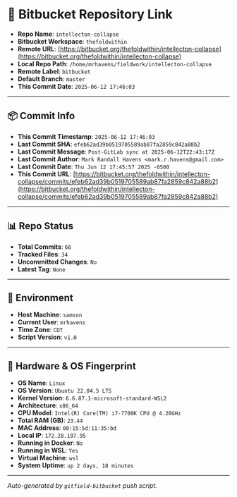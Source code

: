 # 🔗 Bitbucket Repository Link

- **Repo Name**: `intellecton-collapse`
- **Bitbucket Workspace**: `thefoldwithin`
- **Remote URL**: [https://bitbucket.org/thefoldwithin/intellecton-collapse](https://bitbucket.org/thefoldwithin/intellecton-collapse)
- **Local Repo Path**: `/home/mrhavens/fieldwork/intellecton-collapse`
- **Remote Label**: `bitbucket`
- **Default Branch**: `master`
- **This Commit Date**: `2025-06-12 17:46:03`

---

## 📦 Commit Info

- **This Commit Timestamp**: `2025-06-12 17:46:03`
- **Last Commit SHA**: `efeb62ad39b0519705589ab87fa2859c842a88b2`
- **Last Commit Message**: `Post-GitLab sync at 2025-06-12T22:43:17Z`
- **Last Commit Author**: `Mark Randall Havens <mark.r.havens@gmail.com>`
- **Last Commit Date**: `Thu Jun 12 17:45:57 2025 -0500`
- **This Commit URL**: [https://bitbucket.org/thefoldwithin/intellecton-collapse/commits/efeb62ad39b0519705589ab87fa2859c842a88b2](https://bitbucket.org/thefoldwithin/intellecton-collapse/commits/efeb62ad39b0519705589ab87fa2859c842a88b2)

---

## 📊 Repo Status

- **Total Commits**: `66`
- **Tracked Files**: `34`
- **Uncommitted Changes**: `No`
- **Latest Tag**: `None`

---

## 🧭 Environment

- **Host Machine**: `samson`
- **Current User**: `mrhavens`
- **Time Zone**: `CDT`
- **Script Version**: `v1.0`

---

## 🧬 Hardware & OS Fingerprint

- **OS Name**: `Linux`
- **OS Version**: `Ubuntu 22.04.5 LTS`
- **Kernel Version**: `6.6.87.1-microsoft-standard-WSL2`
- **Architecture**: `x86_64`
- **CPU Model**: `Intel(R) Core(TM) i7-7700K CPU @ 4.20GHz`
- **Total RAM (GB)**: `23.44`
- **MAC Address**: `00:15:5d:11:35:bd`
- **Local IP**: `172.28.107.95`
- **Running in Docker**: `No`
- **Running in WSL**: `Yes`
- **Virtual Machine**: `wsl`
- **System Uptime**: `up 2 days, 18 minutes`

---

_Auto-generated by `gitfield-bitbucket` push script._
